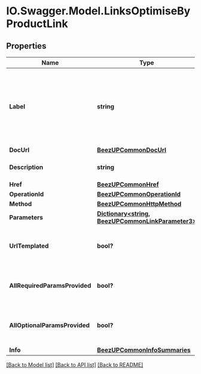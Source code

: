 # IO.Swagger.Model.LinksOptimiseByProductLink
## Properties

Name | Type | Description | Notes
------------ | ------------- | ------------- | -------------
**Label** | **string** | The label corresponding to the link. This label is automatically translated based on the Accept-Language http header. | [optional] 
**DocUrl** | [**BeezUPCommonDocUrl**](BeezUPCommonDocUrl.md) |  | [optional] 
**Description** | **string** | The description of the link | [optional] 
**Href** | [**BeezUPCommonHref**](BeezUPCommonHref.md) |  | 
**OperationId** | [**BeezUPCommonOperationId**](BeezUPCommonOperationId.md) |  | [optional] 
**Method** | [**BeezUPCommonHttpMethod**](BeezUPCommonHttpMethod.md) |  | [optional] 
**Parameters** | [**Dictionary&lt;string, BeezUPCommonLinkParameter3&gt;**](BeezUPCommonLinkParameter3.md) |  | [optional] 
**UrlTemplated** | **bool?** | indicates whether the href is templated or not | [optional] 
**AllRequiredParamsProvided** | **bool?** | indicates whether all required params have been provided | [optional] 
**AllOptionalParamsProvided** | **bool?** | indicates whether all optionals params have been provided | [optional] 
**Info** | [**BeezUPCommonInfoSummaries**](BeezUPCommonInfoSummaries.md) |  | [optional] 

[[Back to Model list]](../README.md#documentation-for-models) [[Back to API list]](../README.md#documentation-for-api-endpoints) [[Back to README]](../README.md)

